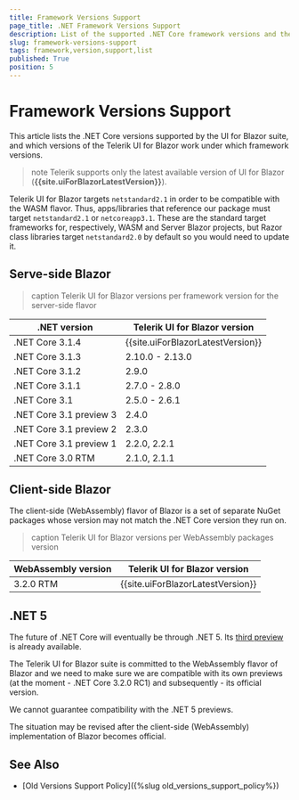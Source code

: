 ```yaml
---
title: Framework Versions Support
page_title: .NET Framework Versions Support
description: List of the supported .NET Core framework versions and the UI for Blazor versions that work on them.
slug: framework-versions-support
tags: framework,version,support,list
published: True
position: 5
---
```


# Framework Versions Support

This article lists the .NET Core versions supported by the UI for Blazor suite, and which versions of the Telerik UI for Blazor work under which framework versions.

>note Telerik supports only the latest available version of UI for Blazor (**{{site.uiForBlazorLatestVersion}}**).

Telerik UI for Blazor targets `netstandard2.1` in order to be compatible with the WASM flavor. Thus, apps/libraries that reference our package must target `netstandard2.1` or `netcoreapp3.1`. These are the standard target frameworks for, respectively, WASM and Server Blazor projects, but Razor class libraries target `netstandard2.0` by default so you would need to update it.

## Serve-side Blazor

>caption Telerik UI for Blazor versions per framework version for the server-side flavor


| .NET version              | Telerik UI for Blazor version |
|---------------------------|-------------------------------|
| .NET Core 3.1.4           | {{site.uiForBlazorLatestVersion}}  |
| .NET Core 3.1.3           | 2.10.0 - 2.13.0               |
| .NET Core 3.1.2           | 2.9.0                         |
| .NET Core 3.1.1           | 2.7.0 - 2.8.0                 |
| .NET Core 3.1             | 2.5.0 - 2.6.1                 |
| .NET Core 3.1 preview 3   | 2.4.0                         |
| .NET Core 3.1 preview 2   | 2.3.0                         |
| .NET Core 3.1 preview 1   | 2.2.0, 2.2.1                  |
| .NET Core 3.0 RTM         | 2.1.0, 2.1.1                  |


## Client-side Blazor

The client-side (WebAssembly) flavor of Blazor is a set of separate NuGet packages whose version may not match the .NET Core version they run on.

>caption Telerik UI for Blazor versions per WebAssembly packages version

| WebAssembly version                  | Telerik UI for Blazor version      |
|--------------------------------------|-------------------------------     |
| 3.2.0 RTM                            | {{site.uiForBlazorLatestVersion}}  |


<!--
>caption Telerik UI for Blazor versions per WASM Preview version

| WASM Preview version                 | Telerik UI for Blazor version |
|--------------------------------------|-------------------------------|
| 3.2 RC1 (3.2.0-rc1.20223.4)          | 2.12.0 - 2.13.0               |
| 3.2 preview 4 (3.2.0-preview4.20210.8)         | 2.11.0              |
| 3.2 preview 3 (3.2.0-preview3.20168.3)         | 2.10.0              |
| 3.2 preview 2 (3.2.0-preview2.20160.5)         | 2.9.0               |
| 3.2 preview 1 (3.2.0-preview1.20073.1)         | 2.7.0 - 2.8.0       |
| preview 4 (3.1.0-preview4.19579.2)   | 2.5.0 - 2.6.1                 |
| preview 3 (3.1.0-preview3.19555.2)   | 2.4.0                         |
| preview 2 (3.1.0-preview2.19528.8)   | 2.3.0                         |
| preview 1 (3.1.0-preview1.19506.1)   | 2.2.0, 2.2.1                  |

-->

## .NET 5

The future of .NET Core will eventually be through .NET 5. Its [third preview](https://devblogs.microsoft.com/aspnet/asp-net-core-updates-in-net-5-preview-3/) is already available.

The Telerik UI for Blazor suite is committed to the WebAssembly flavor of Blazor and we need to make sure we are compatible with its own previews (at the moment - .NET Core 3.2.0 RC1) and subsequently - its official version.

We cannot guarantee compatibility with the .NET 5 previews.

The situation may be revised after the client-side (WebAssembly) implementation of Blazor becomes official.


## See Also

  * [Old Versions Support Policy]({%slug old_versions_support_policy%})
